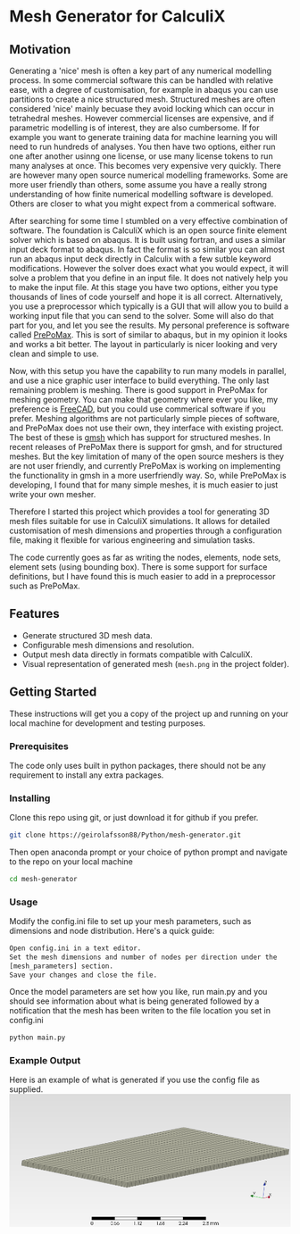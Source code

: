 # Mesh Generator for CalculiX
## Motivation
Generating a 'nice' mesh is often a key part of any numerical modelling process. In some commercial software this can be handled with relative ease, with a degree of customisation, for example in abaqus you can use partitions to create a nice structured mesh. Structured meshes are often considered 'nice' mainly becuase they avoid locking which can occur in tetrahedral meshes. However commercial licenses are expensive, and if parametric modelling is of interest, they are also cumbersome. If for example you want to generate training data for machine learning you will need to run hundreds of analyses. You then have two options, either run one after another usinng one license, or use many license tokens to run many analyses at once. This becomes very expensive very quickly. There are however many open source numerical modelling frameworks. Some are more user friendly than others, some assume you have a really strong understanding of how finite numerical modelling software is developed. Others are closer to what you might expect from a commerical software. 

After searching for some time I stumbled on a very effective combination of software. The foundation is CalculiX which is an open source finite element solver which is based on abaqus. It is built using fortran, and uses a similar input deck format to abaqus. In fact the format is so similar you can almost run an abaqus input deck directly in Calculix with a few sutble keyword modifications. However the solver does exact what you would expect, it will solve a problem that you define in an input file. It does not natively help you to make the input file. At this stage you have two options, either you type thousands of lines of code yourself and hope it is all correct. Alternatively, you use a preprocessor which typically is a GUI that will allow you to build a working input file that you can send to the solver. Some will also do that part for you, and let you see the results. My personal preference is software called [PrePoMax](https://prepomax.fs.um.si/). This is sort of similar to abaqus, but in my opinion it looks and works a bit better. The layout in particularly is nicer looking and very clean and simple to use. 

Now, with this setup you have the capability to run many models in parallel, and use a nice graphic user interface to build everything. The only last remaining problem is meshing. There is good support in PrePoMax for meshing geometry. You can make that geometry where ever you like, my preference is [FreeCAD](https://www.freecad.org/), but you could use commerical software if you prefer. Meshing algorithms are not particularly simple pieces of software, and PrePoMax does not use their own, they interface with existing project. The best of these is [gmsh](https://gmsh.info/) which has support for structured meshes. In recent releases of PrePoMax there is support for gmsh, and for structured meshes. But the key limitation of many of the open source meshers is they are not user friendly, and currently PrePoMax is working on implementing the functionality in gmsh in a more userfriendly way. So, while PrePoMax is developing, I found that for many simple meshes, it is much easier to just write your own mesher.

Therefore I started this project which provides a tool for generating 3D mesh files suitable for use in CalculiX simulations. It allows for detailed customisation of mesh dimensions and properties through a configuration file, making it flexible for various engineering and simulation tasks.

The code currently goes as far as writing the nodes, elements, node sets, element sets (using bounding box). There is some support for surface definitions, but I have found this is much easier to add in a preprocessor such as PrePoMax. 

## Features

- Generate structured 3D mesh data.
- Configurable mesh dimensions and resolution.
- Output mesh data directly in formats compatible with CalculiX.
- Visual representation of generated mesh (`mesh.png` in the project folder).

## Getting Started

These instructions will get you a copy of the project up and running on your local machine for development and testing purposes.

### Prerequisites
The code only uses built in python packages, there should not be any requirement to install any extra packages. 

### Installing 
Clone this repo using git, or just download it for github if you prefer. 
```bash
git clone https://geirolafsson88/Python/mesh-generator.git
```
Then open anaconda prompt or your choice of python prompt and navigate to the repo on your local machine
```bash
cd mesh-generator
```

### Usage 
Modify the config.ini file to set up your mesh parameters, such as dimensions and node distribution. Here's a quick guide:

    Open config.ini in a text editor.
    Set the mesh dimensions and number of nodes per direction under the [mesh_parameters] section.
    Save your changes and close the file.

Once the model parameters are set how you like, run main.py and you should see information about what is being generated followed by a notification that the mesh has been writen to the file location you set in config.ini
```bash
python main.py
```

### Example Output
Here is an example of what is generated if you use the config file as supplied. 
![mesh](./mesh.PNG)